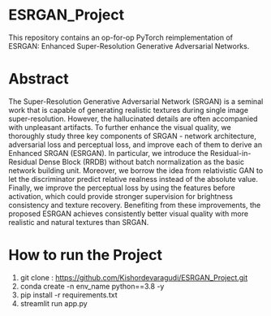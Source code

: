 # ESRGAN_Project

This repository contains an op-for-op PyTorch reimplementation of ESRGAN: Enhanced Super-Resolution Generative Adversarial Networks.

# Abstract
The Super-Resolution Generative Adversarial Network (SRGAN) is a seminal work that is capable of generating realistic textures during single image super-resolution. However, the hallucinated details are often accompanied with unpleasant artifacts. To further enhance the visual quality, we thoroughly study three key components of SRGAN - network architecture, adversarial loss and perceptual loss, and improve each of them to derive an Enhanced SRGAN (ESRGAN). In particular, we introduce the Residual-in-Residual Dense Block (RRDB) without batch normalization as the basic network building unit. Moreover, we borrow the idea from relativistic GAN to let the discriminator predict relative realness instead of the absolute value. Finally, we improve the perceptual loss by using the features before activation, which could provide stronger supervision for brightness consistency and texture recovery. Benefiting from these improvements, the proposed ESRGAN achieves consistently better visual quality with more realistic and natural textures than SRGAN.

# How to run the Project 
1. git clone : https://github.com/Kishordevaragudi/ESRGAN_Project.git
2. conda create -n env_name python==3.8 -y
3. pip install -r requirements.txt
4. streamlit run app.py
   


